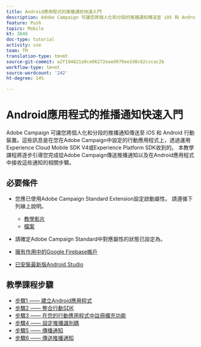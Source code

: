 ```yaml
---
title: Android應用程式的推播通知快速入門
description: Adobe Campaign 可讓您將個人化和分段的推播通知傳送至 iOS 和 Android 行動裝置。這些訊息是在您在Adobe Campaign中設定的行動應用程式上，透過運用Experience Cloud Mobile SDK V4或Experience Platform SDK收到的。 本教學課程將逐步引導您完成從Adobe Campaign傳送推播通知以及在Android應用程式中接收這些通知的相關步驟。
feature: Push
topics: Mobile
kt: 3846
doc-type: tutorial
activity: use
team: TM
translation-type: tm+mt
source-git-commit: a2f194821a9ce06272eaed979ee2d8c62cccac2b
workflow-type: tm+mt
source-wordcount: '242'
ht-degree: 14%

---
```


# Android應用程式的推播通知快速入門

Adobe Campaign 可讓您將個人化和分段的推播通知傳送至 iOS 和 Android 行動裝置。這些訊息是在您在Adobe Campaign中設定的行動應用程式上，透過運用Experience Cloud Mobile SDK V4或Experience Platform SDK收到的。
本教學課程將逐步引導您完成從Adobe Campaign傳送推播通知以及在Android應用程式中接收這些通知的相關步驟。

## 必要條件

* 您應已使用Adobe Campaign Standard Extension設定啟動屬性。 請遵循下列線上說明。
   * [教學影片](https://video.tv.adobe.com/v/26224?quality=12&captions=chi_hant)
   * [檔案](https://docs.adobe.com/content/help/en/campaign-learn/campaign-standard-tutorials/communication-channels/mobile/configure-mobile-apps-using-aep-sdk.html)

* 請確定Adobe Campaign Standard中對應屬性的狀態已設定為。
* [擁有作用中的Google Firebase帳戶](https://firebase.google.com)
* [已安裝最新版Android Studio](https://developer.android.com/studio)

## 教學課程步驟

* [步驟1 —— 建立Android應用程式](/help/tutorial-push-notifications-android/create-android-app.md)
* [步驟2 —— 整合行動SDK](/help/tutorial-push-notifications-android/integrating-with-mobile-sdk.md)
* [步驟3 —— 在您的行動應用程式中註冊擴充功能](/help/tutorial-push-notifications-android/register-mobile-extensions.md)
* [步驟4 —— 設定推播識別碼](/help/tutorial-push-notifications-android/set-push-identifier.md)
* [步驟5 —— 傳播通知](/help/tutorial-push-notifications-android/propagate-notification.md)
* [步驟6 —— 傳送推播通知](/help/tutorial-push-notifications-android/send-push-notification.md)
